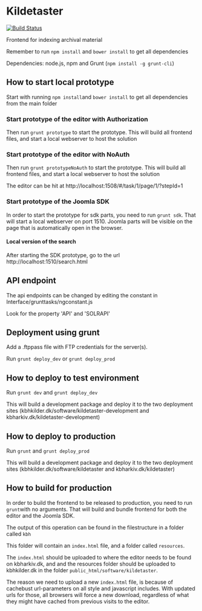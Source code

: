 # Kildetaster

[![Build Status](https://travis-ci.org/CopenhagenCityArchives/Kildetaster.svg?branch=master)](https://travis-ci.org/CopenhagenCityArchives/Kildetaster)

Frontend for indexing archival material

Remember to run `npm install` and `bower install` to get all dependencies

Dependencies: node.js, npm and Grunt (`npm install -g grunt-cli`)

## How to start local prototype

Start with running `npm install`and `bower install` to get all dependencies from the main folder

### Start prototype of the editor with Authorization

Then run `grunt prototype` to start the prototype. This will build all frontend files, and start a local webserver to host the solution

### Start prototype of the editor with NoAuth

Then run `grunt prototypeNoAuth` to start the prototype. This will build all frontend files, and start a local webserver to host the solution

The editor can be hit at http://localhost:1508/#/task/1/page/1/?stepId=1

### Start prototype of the Joomla SDK

In order to start the prototype for sdk parts, you need to run `grunt sdk`. That will start a local webserver on port 1510. Joomla parts will be visible on the page that is automatically open in the browser.

#### Local version of the search

After starting the SDK prototype, go to the url http://localhost:1510/search.html

## API endpoint
The api endpoints can be changed by editing the constant in Interface/grunttasks/ngconstant.js

Look for the property 'API' and 'SOLRAPI'

## Deployment using grunt

Add a .ftppass file with FTP credentials for the server(s).

Run `grunt deploy_dev` or `grunt deploy_prod`

## How to deploy to test environment
Run `grunt dev` and `grunt deploy_dev`

This will build a development package and deploy it to the two deployment sites (kbhkilder.dk/software/kildetaster-development and kbharkiv.dk/kildetaster-development)

## How to deploy to production
Run `grunt` and `grunt deploy_prod`

This will build a development package and deploy it to the two deployment sites (kbhkilder.dk/software/kildetaster and kbharkiv.dk/kildetaster)

## How to build for production
In order to build the frontend to be released to production, you need to run `grunt`with no arguments. That will build and bundle frontend for both the editor and the Joomla SDK.

The output of this operation can be found in the filestructure in a folder called `kbh`

This folder will contain an `index.html` file, and a folder called `resources`.

The `index.html` should be uploaded to where the editor needs to be found on kbharkiv.dk, and and the resources folder should be uploaded to kbhkilder.dk in the folder `public_html/software/kildetaster`.

The reason we need to upload a new `index.html` file, is because of cachebust url-parameters on all style and javascript includes. With updated urls for those, all browsers will force a new download, regardless of what they might have cached from previous visits to the editor.
